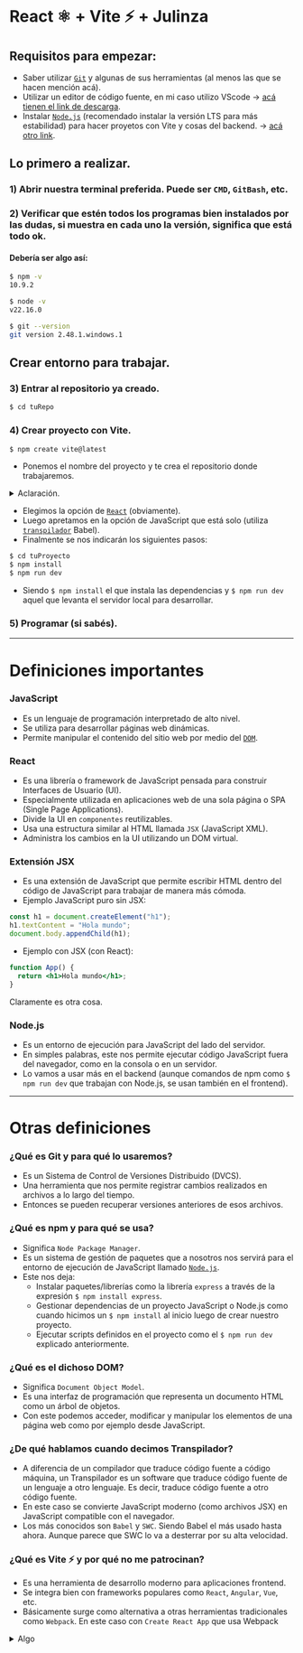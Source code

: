 # React ⚛️ + Vite ⚡ + Julinza

## Requisitos para empezar:
- Saber utilizar [`Git`](#qué-es-git-y-para-qué-lo-usaremos) y algunas de sus herramientas (al menos las que se hacen mención acá).
- Utilizar un editor de código fuente, en mi caso utilizo VScode -> [acá tienen el link de descarga](https://code.visualstudio.com).
- Instalar [`Node.js`](#nodejs) (recomendado instalar la versión LTS para más estabilidad) para hacer proyetos con Vite y cosas del backend. -> [acá otro link](https://nodejs.org/es).

## Lo primero a realizar.
### 1) Abrir nuestra terminal preferida. Puede ser `CMD`, `GitBash`, etc.
### 2) Verificar que estén todos los programas bien instalados por las dudas, si muestra en cada uno la versión, significa que está todo ok.
#### Debería ser algo así:
```bash
$ npm -v
10.9.2

$ node -v
v22.16.0

$ git --version
git version 2.48.1.windows.1
```

## Crear entorno para trabajar.
### 3) Entrar al repositorio ya creado.
```bash
$ cd tuRepo
```
### 4) Crear proyecto con Vite.
```bash
$ npm create vite@latest
```
- Ponemos el nombre del proyecto y te crea el repositorio donde trabajaremos.
<details> 
<summary>Aclaración.</summary>

Como al Package Name le pone el mismo nombre que al del proyecto, si a este último le colocás espacios, mayusculas o tildes [`npm`](#qué-es-npm-y-para-qué-se-usa) no los reconocerá como caracteres válidos y te pedirá que vos nombres al Package Name con esas restricciones.
</details>

- Elegimos la opción de [`React`](#react) (obviamente).
- Luego apretamos en la opción de JavaScript que está solo (utiliza [`transpilador`](#de-qué-hablamos-cuando-decimos-transpilador) Babel).
- Finalmente se nos indicarán los siguientes pasos:
```bash
$ cd tuProyecto
$ npm install
$ npm run dev
```
- Siendo `$ npm install` el que instala las dependencias y `$ npm run dev` aquel que levanta el servidor local para desarrollar.

### 5) Programar (si sabés).

---
# Definiciones importantes
### JavaScript
* Es un lenguaje de programación interpretado de alto nivel.
* Se utiliza para desarrollar páginas web dinámicas.
* Permite manipular el contenido del sitio web por medio del [`DOM`](#qué-es-el-dichoso-dom).

### React
* Es una librería o framework de JavaScript pensada para construir Interfaces de Usuario (UI).
* Especialmente utilizada en aplicaciones web de una sola página o SPA (Single Page Applications).
* Divide la UI en `componentes` reutilizables.
* Usa una estructura similar al HTML llamada `JSX` (JavaScript XML).
* Administra los cambios en la UI utilizando un DOM virtual.

### Extensión JSX
* Es una extensión de JavaScript que permite escribir HTML dentro del código de JavaScript para trabajar de manera más cómoda.
* Ejemplo JavaScript puro sin JSX:
```js
const h1 = document.createElement("h1");
h1.textContent = "Hola mundo";
document.body.appendChild(h1);
```
* Ejemplo con JSX (con React):
```jsx
function App() {
  return <h1>Hola mundo</h1>;
}
```
Claramente es otra cosa.

### Node.js
* Es un entorno de ejecución para JavaScript del lado del servidor.
* En simples palabras, este nos permite ejecutar código JavaScript fuera del navegador, como en la consola o en un servidor.
* Lo vamos a usar más en el backend (aunque comandos de npm como `$ npm run dev` que trabajan con Node.js, se usan también en el frontend).

---
# Otras definiciones

### ¿Qué es Git y para qué lo usaremos?
* Es un Sistema de Control de Versiones Distribuido (DVCS).
* Una herramienta que nos permite registrar cambios realizados en archivos a lo largo del tiempo.
* Entonces se pueden recuperar versiones anteriores de esos archivos.

### ¿Qué es npm y para qué se usa?
* Significa `Node Package Manager`.
* Es un sistema de gestión de paquetes que a nosotros nos servirá para el entorno de ejecución de JavaScript llamado [`Node.js`](#nodejs).
* Este nos deja:
    * Instalar paquetes/librerías como la librería `express` a través de la expresión `$ npm install express`.
    * Gestionar dependencias de un proyecto JavaScript o Node.js como cuando hicimos un `$ npm install` al inicio luego de crear nuestro proyecto.
    * Ejecutar scripts definidos en el proyecto como el `$ npm run dev` explicado anteriormente.

### ¿Qué es el dichoso DOM?
* Significa `Document Object Model`.
* Es una interfaz de programación que representa un documento HTML como un árbol de objetos.
* Con este podemos acceder, modificar y manipular los elementos de una página web como por ejemplo desde JavaScript.

### ¿De qué hablamos cuando decimos Transpilador?
* A diferencia de un compilador que traduce código fuente a código máquina, un Transpilador es un software que traduce código fuente de un lenguaje a otro lenguaje. Es decir, traduce código fuente a otro código fuente.
* En este caso se convierte JavaScript moderno (como archivos JSX) en JavaScript compatible con el navegador.
* Los más conocidos son `Babel` y `SWC`. Siendo Babel el más usado hasta ahora. Aunque parece que SWC lo va a desterrar por su alta velocidad.

### ¿Qué es Vite ⚡ y por qué no me patrocinan?
* Es una herramienta de desarrollo moderno para aplicaciones frontend.
* Se integra bien con frameworks populares como `React`, `Angular`, `Vue`, etc.
* Básicamente surge como alternativa a otras herramientas tradicionales como `Webpack`. En este caso con `Create React App` que usa Webpack
<details><summary>Algo</summary>
No me patrocinan porque no soy conocido.
</details>